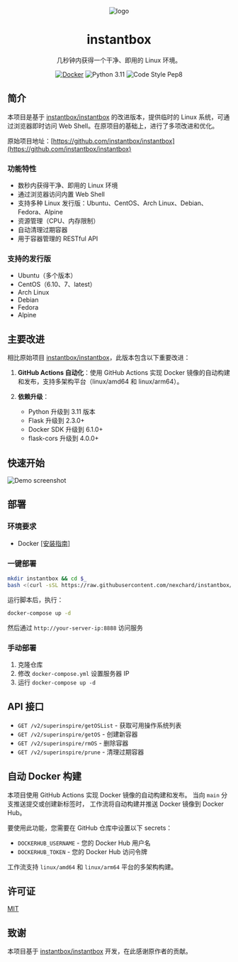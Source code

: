 <div align="center">

![logo](https://user-images.githubusercontent.com/5880908/53614582-6ebdfc80-3ba8-11e9-819e-d96a3f7c22f0.png)

# instantbox

几秒钟内获得一个干净、即用的 Linux 环境。

[![Docker](https://badgen.net/badge/icon/instantbox?icon=docker&label)](https://hub.docker.com/r/nexsre/instantbox)
![Python 3.11](https://badgen.net/badge/python/3.11/3776ab)
![Code Style Pep8](https://badgen.net/badge/code%20style/pep8/ffd343)

</div>

## 简介

本项目是基于 [instantbox/instantbox](https://github.com/instantbox/instantbox) 的改进版本，提供临时的 Linux 系统，可通过浏览器即时访问 Web Shell。在原项目的基础上，进行了多项改进和优化。

原始项目地址：[https://github.com/instantbox/instantbox](https://github.com/instantbox/instantbox)

### 功能特性

- 数秒内获得干净、即用的 Linux 环境
- 通过浏览器访问内置 Web Shell
- 支持多种 Linux 发行版：Ubuntu、CentOS、Arch Linux、Debian、Fedora、Alpine
- 资源管理（CPU、内存限制）
- 自动清理过期容器
- 用于容器管理的 RESTful API

### 支持的发行版

- Ubuntu（多个版本）
- CentOS（6.10、7、latest）
- Arch Linux
- Debian
- Fedora
- Alpine

## 主要改进

相比原始项目 [instantbox/instantbox](https://github.com/instantbox/instantbox)，此版本包含以下重要改进：

1. **GitHub Actions 自动化**：使用 GitHub Actions 实现 Docker 镜像的自动构建和发布，支持多架构平台（linux/amd64 和 linux/arm64）。

2. **依赖升级**：
   - Python 升级到 3.11 版本
   - Flask 升级到 2.3.0+
   - Docker SDK 升级到 6.1.0+
   - flask-cors 升级到 4.0.0+

## 快速开始

![Demo screenshot](https://user-images.githubusercontent.com/5880908/53613565-6237a500-3ba4-11e9-9e39-8ea48cee73ee.png)

## 部署

### 环境要求

- Docker [[安装指南]](https://docs.docker.com/install/)

### 一键部署

```bash
mkdir instantbox && cd $_
bash <(curl -sSL https://raw.githubusercontent.com/nexchard/instantbox/master/init.sh)
```

运行脚本后，执行：
```bash
docker-compose up -d
```

然后通过 `http://your-server-ip:8888` 访问服务

### 手动部署

1. 克隆仓库
2. 修改 `docker-compose.yml` 设置服务器 IP
3. 运行 `docker-compose up -d`

## API 接口

- `GET /v2/superinspire/getOSList` - 获取可用操作系统列表
- `GET /v2/superinspire/getOS` - 创建新容器
- `GET /v2/superinspire/rmOS` - 删除容器
- `GET /v2/superinspire/prune` - 清理过期容器

## 自动 Docker 构建

本项目使用 GitHub Actions 实现 Docker 镜像的自动构建和发布。
当向 `main` 分支推送提交或创建新标签时，
工作流将自动构建并推送 Docker 镜像到 Docker Hub。

要使用此功能，您需要在 GitHub 仓库中设置以下 secrets：
- `DOCKERHUB_USERNAME` - 您的 Docker Hub 用户名
- `DOCKERHUB_TOKEN` - 您的 Docker Hub 访问令牌

工作流支持 `linux/amd64` 和 `linux/arm64` 平台的多架构构建。


## 许可证

[MIT](LICENSE)

## 致谢

本项目基于 [instantbox/instantbox](https://github.com/instantbox/instantbox) 开发，在此感谢原作者的贡献。
